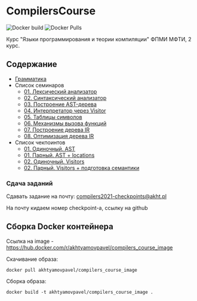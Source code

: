 # CompilersCourse

![Docker build](https://img.shields.io/docker/cloud/build/akhtyamovpavel/compilers_course_image) ![Docker Pulls](https://img.shields.io/docker/pulls/akhtyamovpavel/compilers_course_image)

Курс "Языки программирования и теории компиляции" ФПМИ МФТИ, 2 курс.

## Содержание

* [Грамматика](/reqs-draft.md)
* Список семинаров
    - [01. Лексический анализатор](/01-scanners)
    - [02. Синтаксический анализатор](/02-parsers)
    - [03. Построение AST-дерева](/03-parsers-with-ast)
    - [04. Интерпретатор через Visitor](/04-visitors)
    - [05. Таблицы символов](/05-variable-scopes)
    - [06. Механизмы вызова функций](/06-function-calls)
    - [07. Построение дерева IR](/07-irtree-build)
    - [08. Оптимизация дерева IR](/08-irtree-optimizations)
* Список чекпоинтов
    - [01. Одиночный. AST](/milestones/milestones-2021/01-ast.md)
    - [01. Парный. AST + locations](/milestones/milestones-2021/01-ast-locations.md)
    - [02. Одиночный. Visitors](/milestones/milestones-2021/02-visitors.md)
    - [02. Парный. Visitors + подготовка семантики](/milestones/milestones-2021/02-visitors-table.md)
    

### Сдача заданий
Сдавать задание на почту: compilers2021-checkpoints@akht.pl

На почту кидаем номер checkpoint-a, ссылку на github

## Сборка Docker контейнера
Ссылка на image - https://hub.docker.com/r/akhtyamovpavel/compilers_course_image

Скачивание образа:
```
docker pull akhtyamovpavel/compilers_course_image
```
Сборка образа:
```
docker build -t akhtyamovpavel/compilers_course_image .
```
